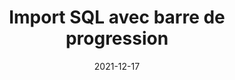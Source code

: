 ---
title: Import SQL avec barre de progression
date: 2021-12-17
# modified: 2021-11-04
excerpt: |
    Vous êtes rivet sur votre écran où rien ne se passe. Vous importé un dump MySQL de 15Go et n’avez pas la moindre idée de où il en est. Est ce qu’il ne serait pas génial d’avoir une barre de progreesion qui avance et vous donne l’état d’avencement de l’import ?
tags: [mysql, shell]
image: top.jpg
# toc: true
# comment: /s/s6d5d1/les_crit_res_de_recherche_avec_juery
---